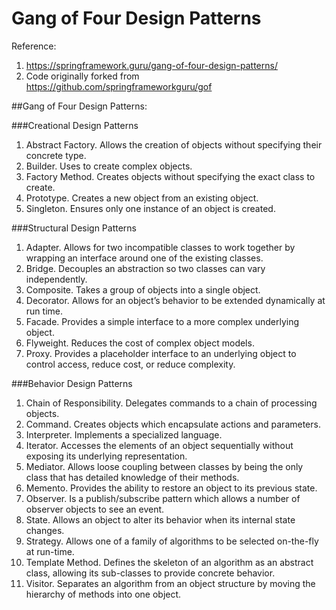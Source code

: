 # Gang of Four Design Patterns

Reference:
1. https://springframework.guru/gang-of-four-design-patterns/
2. Code originally forked from https://github.com/springframeworkguru/gof

##Gang of Four Design Patterns:

###Creational Design Patterns
1. Abstract Factory. Allows the creation of objects without specifying their concrete type.
2. Builder. Uses to create complex objects.
3. Factory Method. Creates objects without specifying the exact class to create.
4. Prototype. Creates a new object from an existing object.
5. Singleton. Ensures only one instance of an object is created.

###Structural Design Patterns
1. Adapter. Allows for two incompatible classes to work together by wrapping an interface around one of the existing classes.
2. Bridge. Decouples an abstraction so two classes can vary independently.
3. Composite. Takes a group of objects into a single object.
4. Decorator. Allows for an object’s behavior to be extended dynamically at run time.
5. Facade. Provides a simple interface to a more complex underlying object.
6. Flyweight. Reduces the cost of complex object models.
7. Proxy. Provides a placeholder interface to an underlying object to control access, reduce cost, or reduce complexity.

###Behavior Design Patterns
1. Chain of Responsibility. Delegates commands to a chain of processing objects.
2. Command. Creates objects which encapsulate actions and parameters.
3. Interpreter. Implements a specialized language.
4. Iterator. Accesses the elements of an object sequentially without exposing its underlying representation.
5. Mediator. Allows loose coupling between classes by being the only class that has detailed knowledge of their methods.
6. Memento. Provides the ability to restore an object to its previous state.
7. Observer. Is a publish/subscribe pattern which allows a number of observer objects to see an event.
8. State. Allows an object to alter its behavior when its internal state changes.
9. Strategy. Allows one of a family of algorithms to be selected on-the-fly at run-time.
10. Template Method. Defines the skeleton of an algorithm as an abstract class, allowing its sub-classes to provide concrete behavior.
11. Visitor. Separates an algorithm from an object structure by moving the hierarchy of methods into one object.
